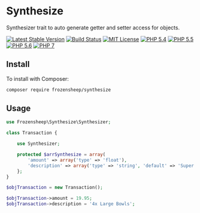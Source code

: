 # Synthesize

Synthesizer trait to auto generate getter and setter access for objects.

[![Latest Stable Version](https://img.shields.io/packagist/v/frozensheep/synthesize.svg?style=flat-square)](https://packagist.org/frozensheep/synthesize)
[![Build Status](https://img.shields.io/travis/frozensheep/synthesize/master.svg?style=flat-square)](https://img.shields.io/travis/frozensheep/synthesize.svg)
[![MIT License](https://img.shields.io/packagist/l/frozensheep/synthesize.svg?style=flat-square)](https://packagist.org/frozensheep/synthesize)
[![PHP 5.4](https://img.shields.io/badge/php-5.4-8892BF.svg?style=flat-square)](https://php.net/)
[![PHP 5.5](https://img.shields.io/badge/php-05.5-8892BF.svg?style=flat-square)](https://php.net/)
[![PHP 5.6](https://img.shields.io/badge/php-5.6-8892BF.svg?style=flat-square)](https://php.net/)
[![PHP 7](https://img.shields.io/badge/php-7-8892BF.svg?style=flat-square)](https://php.net/)


## Install

To install with Composer:

```sh
composer require frozensheep/synthesize
```

## Usage

```php
use Frozensheep\Synthesize\Synthesizer;

class Transaction {

	use Synthesizer;

	protected $arrSynthesize = array(
		'amount' => array('type' => 'float'),
		'description' => array('type' => 'string', 'default' => 'Super cool product.')
	};
}

$objTransaction = new Transaction();

$objTransaction->amount = 19.95;
$objTransaction->description = '4x Large Bowls';
```
